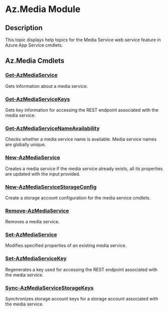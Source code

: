 ﻿---
Module Name: Az.Media
Module Guid: c66edca6-2e57-4550-905e-f5cc104de25e
Download Help Link: https://docs.microsoft.com/en-us/powershell/module/az.media
Help Version: 0.9.2.0
Locale: en-US
---

# Az.Media Module
## Description
This topic displays help topics for the Media Service web service feature in Azure App Service cmdlets.

## Az.Media Cmdlets
### [Get-AzMediaService](Get-AzMediaService.md)
Gets information about a media service.

### [Get-AzMediaServiceKeys](Get-AzMediaServiceKeys.md)
Gets key information for accessing the REST endpoint associated with the media service.

### [Get-AzMediaServiceNameAvailability](Get-AzMediaServiceNameAvailability.md)
Checks whether a media service name is available.
Media service names are globally unique.

### [New-AzMediaService](New-AzMediaService.md)
Creates a media service if the media service already exists, all its properties are updated with the input provided.

### [New-AzMediaServiceStorageConfig](New-AzMediaServiceStorageConfig.md)
Create a storage account configuration for the media service cmdlets.

### [Remove-AzMediaService](Remove-AzMediaService.md)
Removes a media service.

### [Set-AzMediaService](Set-AzMediaService.md)
Modifies specified properties of an existing media service.

### [Set-AzMediaServiceKey](Set-AzMediaServiceKey.md)
Regenerates a key used for accessing the REST endpoint associated with the media service.

### [Sync-AzMediaServiceStorageKeys](Sync-AzMediaServiceStorageKeys.md)
Synchronizes storage account keys for a storage account associated with the media service.

